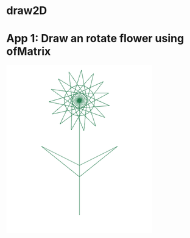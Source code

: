 # draw2D
# App 1: Draw an rotate flower using ofMatrix #
![alt text](https://github.com/binknam/draw2D/blob/master/Capture.PNG)
